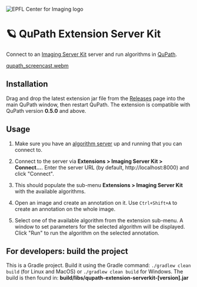 ![EPFL Center for Imaging logo](https://imaging.epfl.ch/resources/logo-for-gitlab.svg)
# 🪐 QuPath Extension Server Kit

Connect to an [Imaging Server Kit](https://github.com/Imaging-Server-Kit/imaging-server-kit) server and run algorithms in [QuPath](https://qupath.github.io/).

[qupath_screencast.webm](https://github.com/user-attachments/assets/1bfaf154-a463-40a2-a9aa-8c19f393ddeb)

## Installation

Drag and drop the latest extension jar file from the [Releases](https://github.com/Imaging-Server-Kit/qupath-extension-serverkit/releases) page into the main QuPath window, then restart QuPath. The extension is compatible with QuPath version **0.5.0** and above.

## Usage

1. Make sure you have an [algorithm server](https://github.com/Imaging-Server-Kit/imaging-server-kit) up and running that you can connect to.

2. Connect to the server via **Extensions > Imaging Server Kit > Connect...**. Enter the server URL (by default, http://localhost:8000) and click "Connect".
3. This should populate the sub-menu **Extensions > Imaging Server Kit** with the available algorithms.
4. Open an image and create an annotation on it. Use `Ctrl+Shift+A` to create an annotation on the whole image.
5. Select one of the available algorithm from the extension sub-menu. A window to set parameters for the selected algorithm will be displayed. Click "Run" to run the algorithm on the selected annotation.

## For developers: build the project

This is a Gradle project. Build it using the Gradle command: `./gradlew clean build` (for Linux and MacOS) or `./gradlew clean build` for Windows.
The build is then found in: **build/libs/qupath-extension-serverkit-[version].jar**
